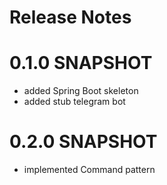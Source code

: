 # Release Notes

# 0.1.0 SNAPSHOT

* added Spring Boot skeleton
* added stub telegram bot 

# 0.2.0 SNAPSHOT

* implemented Command pattern
